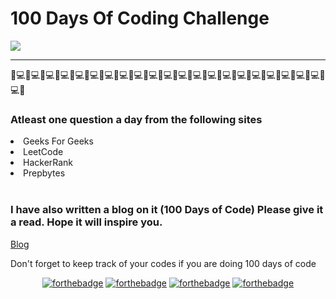 # 100 Days Of Coding Challenge
<img src="https://cdn-images-1.medium.com/max/1000/1*WYoJ_kLLFPcHLxnmoc0prg.jpeg" >
<br/>

______________________________________________________________________________________________________________________
👨💻👨💻👨💻👨💻👨💻👨💻👨💻👨💻👨💻👨💻👨💻👨💻👨💻👨💻👨💻👨💻👨💻👨💻👨💻👨💻👨💻👨💻👨

### Atleast one question a day from the following sites
<li>Geeks For Geeks</li>
<li>LeetCode</li>
<li>HackerRank</li>
<li>Prepbytes</li><br/>

### I have also written a blog on it (100 Days of Code) Please give it a read. Hope it will inspire you.
<a href="https://d-buugger.blogspot.com/2021/06/100-days-of-code.html#more"> Blog </a>

<p>Don't forget to keep track of your codes if you are doing 100 days of code</p>


<div align='center'>
 
[![forthebadge](https://forthebadge.com/images/badges/built-with-love.svg)](https://forthebadge.com) [![forthebadge](https://forthebadge.com/images/badges/built-by-codebabes.svg)](https://forthebadge.com) [![forthebadge](https://forthebadge.com/images/badges/built-with-swag.svg)](https://forthebadge.com) [![forthebadge](https://forthebadge.com/images/badges/made-with-c-plus-plus.svg)](https://forthebadge.com)
 
</div>

